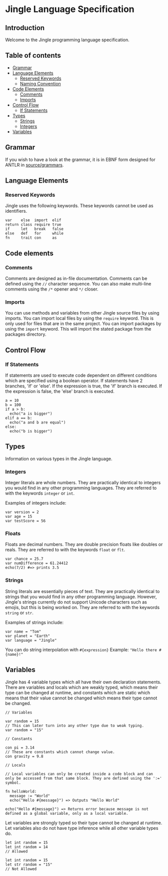 # Jingle Language Specification
## Introduction
Welcome to the Jingle programming language specification.

## Table of contents
- [Grammar](https://github.com/jingle-lang/jingle/blob/master/docs/LANGUAGE_SPEC.md#grammar)
- [Language Elements](https://github.com/jingle-lang/jingle/blob/master/docs/LANGUAGE_SPEC.md#language-elements)
  - [Reserved Keywords](https://github.com/jingle-lang/jingle/blob/master/docs/LANGUAGE_SPEC.md#reserved-keywords)
  - [Naming Convention](https://github.com/jingle-lang/jingle/blob/master/docs/LANGUAGE_SPEC.md#naming-convention)
- [Code Elements](https://github.com/jingle-lang/jingle/blob/master/docs/LANGUAGE_SPEC.md#code-elements)
  - [Comments](https://github.com/jingle-lang/jingle/blob/master/docs/LANGUAGE_SPEC.md#comments)
  - [Imports](https://github.com/jingle-lang/jingle/blob/master/docs/LANGUAGE_SPEC.md#imports)
- [Control Flow](https://github.com/jingle-lang/jingle/blob/master/docs/LANGUAGE_SPEC.md#control-flow)
  - [If Statements](https://github.com/jingle-lang/jingle/blob/master/docs/LANGUAGE_SPEC.md#if-statements)
- [Types](https://github.com/jingle-lang/jingle/blob/master/docs/LANGUAGE_SPEC.md#types)
  - [Strings](https://github.com/jingle-lang/jingle/blob/master/docs/LANGUAGE_SPEC.md#strings)
  - [Integers](https://github.com/jingle-lang/jingle/blob/master/docs/LANGUAGE_SPEC.md#integers)
- [Variables](https://github.com/jingle-lang/jingle/blob/master/docs/LANGUAGE_SPEC.md#variables)

## Grammar
If you wish to have a look at the grammar, it is in EBNF form designed for ANTLR in [source/grammars](https://github.com/jingle-lang/jingle/tree/master/source/grammars).

## Language Elements
### Reserved Keywords
Jingle uses the following keywords. These keywords cannot be used as identifiers.
```
var    else  import  elif
return class require true
if     let   break   false
else   def   for     while
fn     trait con     as
```

## Code elements
### Comments
Comments are designed as in-file documentation. Comments can be defined using the `//` character sequence. You can also make multi-line comments using the `/*` opener and `*/` closer.

### Imports
You can use methods and variables from other Jingle source files by using imports. You can import local files by using the `require` keyword. This is only used for files that are in the same project. You can import packages by using the `import` keyword. This will import the stated package from the packages directory.

## Control Flow
### If Statements
If statements are used to execute code dependent on different conditions which are specified using a boolean operator. If statements have 2 branches, 'if' or 'else'. If the expression is true, the 'if' branch is executed. If the expression is false, the 'else' branch is executed.

```
a = 10
b = 100
if a > b:
  echo("a is bigger")
elif a == b:
  echo("a and b are equal")
else:
  echo("b is bigger")
```

## Types
Information on various types in the Jingle language.
### Integers
Integer literals are whole numbers. They are practically identical to integers you would find in any other programming languages. They are referred to with the keywords `integer` or `int`.

Examples of integers include:
```
var version = 2
var age = 15
var testScore = 56
```

### Floats
Floats are decimal numbers. They are double precision floats like doubles or reals. They are referred to with the keywords `float` or `flt`.

```
var chance = 25.7
var numDifference = 61.24412
echo(7/2) #=> prints 3.5
```


### Strings
String literals are essentially pieces of text. They are practically identical to strings that you would find in any other programming language. However, Jingle's strings currently do not support Unicode characters such as emojis, but this is being worked on. They are referred to with the keywords `string` or `str`.

Examples of strings include:
```
var name = "Tom"
var planet = "Earth"
var language = "Jingle"
```

You can do string interpolation with `#{expression}` Example: `"Hello there #{name}!" `

## Variables
Jingle has 4 variable types which all have their own declaration statements. There are variables and locals which are weakly typed, which means their type can be changed at runtime, and constants which are static which means that their value cannot be changed which means their type cannot be changed.

```
// Variables

var random = 15
// This can later turn into any other type due to weak typing.
var random = "15"

// Constants

con pi = 3.14
// These are constants which cannot change value.
con gravity = 9.8

// Locals

// Local variables can only be created inside a code block and can only be accessed from that same block. They are defined using the ':=' symbol.

fn helloWorld:
  message := "World"
  echo("Hello #{message}") => Outputs "Hello World"
  
echo("Hello #{message}") => Returns error because message is not defined as a global variable, only as a local variable.
```
Let variables are strongly typed so their type cannot be changed at runtime. Let variables also do not have type inference while all other variable types do.
```
let int random = 15
let int random = 14
// Allowed

let int random = 15
let str random = "15"
// Not Allowed
```
